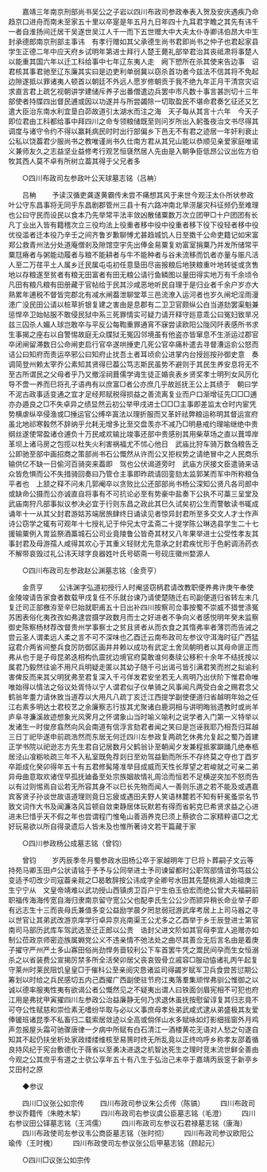 <!-- { "loadSidebar": true } -->
　　嘉靖三年南京刑部尚书吴公之子岩以四川布政司参政奉表入贺及安庆遇疾乃命趋京口进舟而南未至家五十里以卒寔是年五月九日年四十九耳君字瞻之其先有讳千一者自淮扬间迁居干吴遂世吴江人千一而下五世赠大中大夫太仆寺卿讳伯昂大中生封承德郎南京刑部主事讳　有孝行赠如其父承德生尚书君即尚书之仲子也君起家县学生正德二年中应天府乡试明年第进士拜行人楚王薨礼部举君治其丧祗肃将事楚人以能重其国六年以迁工科给事中七年辽东夷人走　阙下愬所在杀其使来告边事　诏君核其事君驰至辽东廉其实曰是边吏利单弱冀以窃杀首功者今兹法不信其将不免起边隙遂抵以罪诸夷人顿首以朝廷不外远人愿岁修朝贡于我不绝九年正月干清宫灾诏求直言君上疏乞视朝讲学建储斥养子出番僧遣边兵罢中市凡数十事言甚剀切十三年部使者持牒四出督民逋或因以功遂并与所尝蠲除一切取盈民不堪命君奏乞征还又乞遣大臣治东南水利宜垦白茆故道引太湖水而注之海　天子每从其言十六年　今天子即位君由工科都给事中拜四川之命专领粮储既至则问岁所出入躬蚤夜治文书尽得其调度与诸守令约不得以赢耗病民时时出行部偏乡下邑无不有君之迹居一年奸利衰止公私以饶葢君少服尚书之教唯谨尚书久仕南方君从其兄山能以恭顺见亲爱家庭唯诺义兼师友久之志益坚业益修考行观艺恒褎然居人先由是入朝争臣低昂公议出佐方伯牧其西人莫不卓有所树立葢其得于父兄者多 

　　○四川布政司左参政叶公天球墓志铭（吕柟） 

　　吕柟 
　　予读汉循吏龚遂黄霸传未尝不痛想其风于来世今观汪太仆所状参政叶公守东昌事将无同乎东昌剧郡管州三县十有六路冲南北旱涝屡灾科征频仍至难理也公曰守民而设民以食本乃先举常平法丰敛凶散储粟数万次立团甲□十户团团有长凡丁业出入皆有籍稽次立三役均法上役重者移中役中役重者移下役下役轻者移中役优役滥者迁本役乃辛壬之间齐鲁岁歉聊愽尤甚趋城饥人日至擞千公命吏籍记如宋富郑公救青州法分处道庵僧剎及隙馆空宇先出俸金易粟复劝富室捐粟乃并发所储常平粟尫瘠者与粥能动履者与粮不能耕者与牛不能种者与谷未流移而饥者亦量与赈凡活人至二万荏平土人属乡迁民属屯屯初任意垦田尽亩报粮后地狭粮重叶地转徙或贪售地以存粮遂至贫者有粮无田富者有田无粮公请行鱼鳞图以量田得实地万有千余顷令凡田有粮凡粮有田册藏于官帖给于民其沙咸恶地听民自理于是归业者千余户岁亦大熟累年逋税不督皆完郡北有减水闸葢泄聊堂萃三邑流潦入运河者也岁久闸圯淫雨漫漶广没民田公请以桩草折银复建之害由是息郡有二卫卫官颇纵公白当道劾罢渠魁兼惩悍卒卫始帖服不敢侵民狱中系三死罪情实可疑力请开释守廵意乖公曰冤妇致旱况兹三囚杀人媚人球岂敢卒与平反公每鞫重罪通宵不寐尝读欧阳公陇冈阡表感所书求生事揭之座右以自警惕故庭无众牒狱无冤囚邻境虽有他盗亦皆窜息不生浙运过郡官卒闭闸留滞数日公命闸吏启行官卒遂哄捶吏几死公官卒痛朴遣去寻督漕运俞公怒而诘公曰知府而责运卒邪公曰知府止扰吾土者耳顷俞公进掌内台授廵按孙御史意　奏调简登州赖太宰乔公素知其贤得巳葢公笃志斯民虽势不避则于其民生养安息将无不至古所谓民之父母者乎乃又撤淫祠葺儒学诲生徒正婚丧表乡贤奖孝士明列女风厉化导不啻一养而巳将孔子语冉有以庶富□者公亦庶几乎故廵抚王公上其绩于　朝曰学不泥古政事适变通之宜才足经邦赋税得损益之善流离复业而户口渐增征先□□□逋亦办遁良之□不失卓异之绩显然云初公举甲戌进士□□□主事即差监太仓时内宦凭势横虐纵卒侵渔或□捶运官公缚卒寘法以理折服而又革奸祛弊粮运称明其督运宣府虽北地祁寒毅然不辞纳乎允耗无增多比至交盘羡亦不减乃□明悬戒约理喻继绝中贵纲丝遂使常盈诸仓逋负十万民咸欢输比竣事还部中贵感别其用柴草场之直以葺埠岸革坝上诸马房之包揽以杜失火利害祸福尤不怵心他日　武庙比狩车骑万数刍粮告乏公即驰至部中画招商之策部尚书石公慨然从许而公又拒权势之请绝冒中之人民商乐输供亿不缺一日偷河百骑突来葢即　驾也公伏谒道旁时　武庙方厌接文臣遣骑来诘众皆危惧而公不失措骑回奏曰乃管仓主事即昨疏请回銮劾太监郭某而军中所称粮刍平者也　上颔之释不问未几郭阉卒以贪败比公还部部尚书杨公深知公贤凡各司郎中或缺命公摄而公亦诚直自将事有不可抗论必至有势豪中盐奏下公执不可藁三呈堂及　武庙南狩凡部事拟议参决必宜于行则东昌之政此其巳久试矣初公生而警敏读书辄成诵年十一从其父封君游姑苏端居旅肆终日诵读见者惊异封君所至多交文人才士作声诗公窃学之辄有可观年十七授礼记于仲兄太守孟斋二十提学陈公琳选县学生二十七援输粟例入胃监祭酒藁城石公司业竟陵鲁公皆奇其材又八年果举进士公受性孝友其事封君及母游孺人咸得其欢心于其重义轻财尤先意承之封君疾忧形于色躬调汤药衣不解带哀毁过礼公讳天球字良器姓叶氏号砺斋一号砚庄徽州婺源人 

　　○四川布政司左参政赵公渊墓志铭（金贲亨） 

　　金贲亨 
　　公讳渊字弘道初授行人时阉竖窃柄君请改教职便养弗许庚午奉使金陵竣请告家食者数载甲戌复任不乐就台谏乃请使楚随迁右司副便道归省转左未几复迁司正部檄洊至辛巳始就职甫五十日出补四川按察司佥事按蜀不崇威不猎誉涤冤苏困表俗化夷孜孜如弗逮尝摄学政数月而士之好进者不争向义者感悦明年癸未监察御史陈察杨材荐改督贵州学事察士之贫且贤者从而衣食之其惰弗率者薄罚而告诫之尝云圣人谓柔远人柔之言不可不深味也乙酉迁云南布政司左参议守洱海时征广西猛寇君介两省间整兵食厉防御区画井井赖以成功有武定土舍凤朝明者以其母命匪正而弗从也于是子母昆弟迭相构仇震扰边境官府莫敢谁何奏牍公移积十余年不结抚按以属君乃毅然往谕不用尺兵明疑走匿以其幼子随千弓出谒弓皆引满君笑而拊之拟谕利害俾反而来其父明犹弗至君复深入千弓佯发君安坐若无人焉明乃出伏阶下惟君命唯唯始得以情法之俗议处胥恃以宁人谓君似子仪单骑之风事闻凡两受白金之赐君念父鹤翁年耋力请休致当道荐以大用凡八疏丁亥迁江西提学副使便道归省越明年始之任江右素多明达士君校艺之余廉察志行拔其尤聚诸白鹿洞相与讲明晦翁遗教时或尚羊庐阜寻濂溪故迹想象光风霁月之怀谓象山当时喻义喻利之说学者入门第一义特举以发诸生一时俊彦翕然向风会南道有信浮言劾君者闻之笑曰是岂诬我耶乃相吾归耳越三日丁祀毕遂申前疏浩然而东居无何迁四川左参政复两疏乞休弗允复起之蜀乃首建正学书院以祀逊志方先生君自记居数月父鹤翁讣至朝闻夕发兼程抵冢躃踊几绝奉柩居泾山飡粝啖疏三年不入私室既免荐剡日至劝驾益勤而所乐不存终莫之夺也丁酉岁卒距成化癸卯得年五十有五君修髯隆准举目成威而天性长厚望之若峻就之可亲二弟异毋曲意取欢诸侄早孤抚廸备至处宗族姻故情礼周洽而恒若不足横逆突加不怒而告以有过则惕焉自讼若无所容其身不以巳长先物而闻人一善则乐道之若不能及或遇嘉宾客贤子孙谈世故语道理则竟日忘疲或遇田夫野人笑语林麓若不知有轩冕蚤崇名节致文词作大书及闻濂洛风旨顿自敛束静居体玩默若有得而省躬克巳希贤求益之心进进未巳惜乎天不假之年也尝谓程门惟龟山善涵养克巳须上蔡欲合二家精粹语□之尤好玩易欲以所自得录遗后人皆未及也惟所著诗文若干篇藏于家 

　　○四川参政杨公成墓志铭（曾钧） 

　　曾钧 
　　岁丙辰季冬月蜀参政水田杨公卒于家越明年丁巳将卜葬嗣子文云等持苑马卿玉田卢公状请铭于予予与公同举进士予司谏留都时公职驾部情谊弥笃兹公变适予叨改少司寇葢亲觌之□曷敢辞按公讳成字全卿号水田其先楚桃源人始祖庚三生宁宁从　文皇帝靖难以武功授山西镇虏卫百户宁生伯玉伯宏而绝公曾大夫福嗣前职福传海海传宽自海归隶南京留守宽公父也配李氏生公公少而颕异稍长命业举子即有远志生十三而丧母氏兼值多变公益励学晨夕罔怠弱冠游武庠考居上上司马器之寻以世官让其弟武改游京庠学行卓异京兆南渠王公尤多之乙酉举于乡壬辰登进士第官南司马部历武库车驾武选至迁正郎以公贵　诰封父进文阶如其官母李宜人追赠亦如制公莅政京师密迩族属婣党公义不违亲情不弛法处之曲尽其善佥无后言名由是着庚子擢守严州严土多山寡田俗尚劲悍务啬较利公下车首罢牛凭之鬻民间孕而生女恒溺杀之以省装费公宣揭厉禁多所全活癸卯居父丧哀毁骨立戚容□服动恊诸礼丙午起复守莱州时莱民阻饥皇皇□于催科公至亲阅灾恳诸监司得蠲岁赋军卫兵食尝苦愆期公筹划以时给之兵民感切五内己酉擢广西副使驻节府江夷落羣集顽悍弗驯公惟御之以诚以德率服夷性夷有欲谒公者公慨然见之不疑夷出谓人曰铁面剑眉宪相不可犯也府江用是弗扰甲寅擢四川左参政公治益廉静无何乃求退休虽抚按慰留谆复其归志竟不可夺公性赋慈和崇俭素无嗜纷华取与必以义事庶母孝处弟武咸式逮从弟盛极其友爱俸锾班诸昆季不私畜归二载索居敛迹以全高或倘佯山水多赋咏如灯影细摇窗外月鸡声忽报屋头霜可驰骤唐律一夕病中所赋有白石清江一酒楼黄花无语对人愁之句遂自知其不起仍扶坐析处家政缕缕维核至易篑时终无所乱竟以正终呜呼乡称孝友邵着循良持风纪于宪台敷德化于薇省以至勇决进退之机智达死生之理时竞末流世鲜全善由今观之公其庶乎有道之士欤公享年五十有八生于弘治己未卒于嘉靖丙辰窆于新亭乡艾田村之原 

　　◆参议 

　　四川□议张公如宗传 
　　四川布政司参议朱公贞传（陈镐） 
　　四川布政司参议乔籍传（朱睦木挈） 
　　四川布政司右参议虞公臣墓志铭（毛澄） 
　　四川右参议田公铎墓志铭（王鸿儒） 
　　四川布政司左参议石君禄墓志铭（康海） 
　　四川布政使司左参议韦公商臣墓志铭（张时彻） 
　　四川布政司参议欧阳公瑜传（王时槐） 
　　四川布政使司左参议张公后甲墓志铭（顾起元） 

　　○四川□议张公如宗传 

